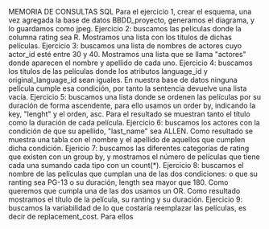 MEMORIA DE CONSULTAS SQL
Para el ejercicio 1, crear el esquema, una vez agregada la base de datos BBDD_proyecto, generamos el diagrama, y lo guardamos como jpeg.
Ejercicio 2: buscamos las películas donde la columna rating sea R. Mostramos una lista con los títulos de dichas películas.
Ejercicio 3: buscamos una lista de nombres de actores cuyo actor_id esté entre 30 y 40. Mostramos una lista que se llama "actores" donde aparecen el nombre y apellido de cada uno.
Ejercicio 4: buscamos los títulos de las películas donde los atributos language_id y original_language_id sean iguales. En nuestra base de datos ninguna película cumple esa condición, por tanto la sentencia devuelve una lista vacía.
Ejercicio 5: buscamos una lista donde se ordenen las películas por su duración de forma ascendente, para ello usamos un order by, indicando la key, "lenght" y el orden, asc. Para el resultado se muestran tanto el título como la duración de cada película.
Ejercicio 6: buscamos los actores con la condición de que su apellido, "last_name" sea ALLEN. Como resultado se muestra una tabla con el nombre y el apellido de aquellos que cumplen dicha condición.
Ejericio 7: buscamos las diferentes categorías de rating que existen con un group by, y mostramos el número de películas que tiene cada una sumando cada tipo con un count(*).
Ejercicio 8: buscamos el nombre de las películas que cumplan una de las dos condiciones: o que su ranting sea PG-13 o su duración, length sea mayor que 180. Como queremos que cumpla una de las dos usamos un OR. Como resultado mostramos el título de la película, su ranting y su duración.
Ejercicio 9: buscamos la variabilidad de lo que costaría reemplazar las películas, es decir de replacement_cost. Para ellos 
